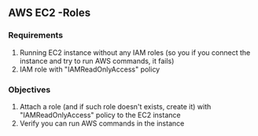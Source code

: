 ## AWS EC2 -Roles
 
### Requirements
 
1. Running EC2 instance without any IAM roles (so you if you connect the instance and try to run AWS commands, it fails)
2. IAM role with "IAMReadOnlyAccess" policy
 
### Objectives

1. Attach a role (and if such role doesn't exists, create it) with "IAMReadOnlyAccess" policy to the EC2 instance
2. Verify you can run AWS commands in the instance
